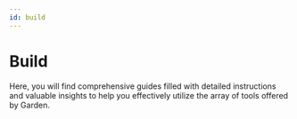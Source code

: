 ```yaml
---
id: build
---
```


# Build
Here, you will find comprehensive guides filled with detailed instructions and valuable insights to help you effectively utilize the array of tools offered by Garden.